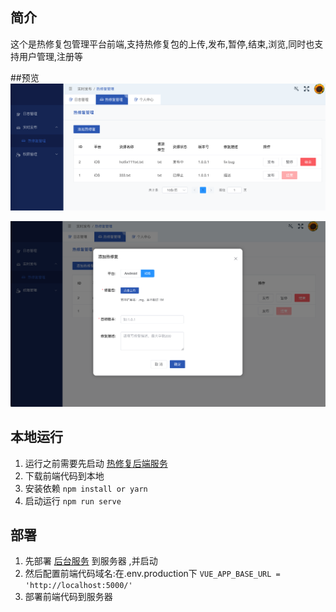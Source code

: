 
## 简介
这个是热修复包管理平台前端,支持热修复包的上传,发布,暂停,结束,浏览,同时也支持用户管理,注册等

##预览
![包管理](https://raw.githubusercontent.com/shijianmei/blog_Images/main/%E7%83%AD%E4%BF%AE%E5%A4%8D%E7%AE%A1%E7%90%86%E7%B3%BB%E7%BB%9F/%E4%BF%AE%E5%A4%8D%E5%8C%85%E6%B5%8F%E8%A7%88.png)

![包上传](https://raw.githubusercontent.com/shijianmei/blog_Images/main/%E7%83%AD%E4%BF%AE%E5%A4%8D%E7%AE%A1%E7%90%86%E7%B3%BB%E7%BB%9F/%E4%BF%AE%E5%A4%8D%E5%8C%85%E6%B7%BB%E5%8A%A0.png)


## 本地运行
1. 运行之前需要先启动 [热修复后端服务](https://github.com/shijianmei/hotfixServer)
2. 下载前端代码到本地
3. 安装依赖 `npm install or yarn`
4. 启动运行 `npm run serve`

## 部署
1. 先部署 [后台服务](https://github.com/shijianmei/hotfixServer) 到服务器 ,并启动
2. 然后配置前端代码域名:在.env.production下
    ```VUE_APP_BASE_URL = 'http://localhost:5000/'```
3. 部署前端代码到服务器

